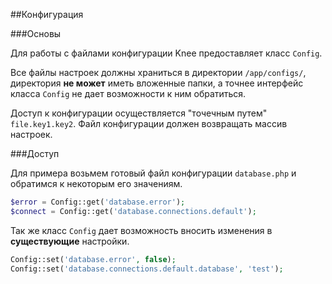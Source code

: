 
##Конфигурация

###Основы

Для работы с файлами конфигурации Knee предоставляет класс `Config`.

Все файлы настроек должны храниться в директории `/app/configs/`, директория **не может** иметь вложенные папки, а точнее интерфейс класса `Config` не дает возможности к ним обратиться.

Доступ к конфигурации осуществляется "точечным путем" `file.key1.key2`. Файл конфигурации должен возвращать массив настроек.

###Доступ

Для примера возьмем готовый файл конфигурации `database.php` и обратимся к некоторым его значениям.

```php
$error = Config::get('database.error');
$connect = Config::get('database.connections.default');
```

Так же класс `Config` дает возможность вносить изменения в **существующие** настройки.

```php
Config::set('database.error', false);
Config::set('database.connections.default.database', 'test');
```
